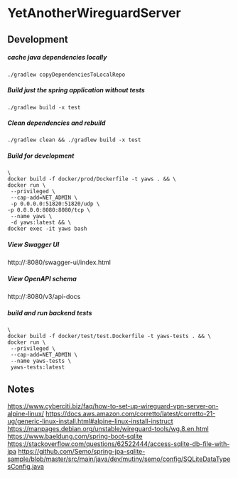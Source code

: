 # YetAnotherWireguardServer

## Development

##### cache java dependencies locally
```shell
./gradlew copyDependenciesToLocalRepo
```


##### Build just the spring application without tests
```shell
./gradlew build -x test
```

##### Clean dependencies and rebuild
```shell
./gradlew clean && ./gradlew build -x test
```

##### Build for development
```shell
\
docker build -f docker/prod/Dockerfile -t yaws . && \
docker run \
 --privileged \
 --cap-add=NET_ADMIN \
 -p 0.0.0.0:51820:51820/udp \
-p 0.0.0.0:8080:8080/tcp \
 --name yaws \
 -d yaws:latest && \
docker exec -it yaws bash
```

##### View Swagger UI
http://<hostname>:8080/swagger-ui/index.html

##### View OpenAPI schema
http://<hostname>:8080/v3/api-docs

##### build and run backend tests
```shell
\
docker build -f docker/test/test.Dockerfile -t yaws-tests . && \
docker run \
 --privileged \
 --cap-add=NET_ADMIN \
 --name yaws-tests \
 yaws-tests:latest 
```

## Notes

https://www.cyberciti.biz/faq/how-to-set-up-wireguard-vpn-server-on-alpine-linux/
https://docs.aws.amazon.com/corretto/latest/corretto-21-ug/generic-linux-install.html#alpine-linux-install-instruct
https://manpages.debian.org/unstable/wireguard-tools/wg.8.en.html
https://www.baeldung.com/spring-boot-sqlite
https://stackoverflow.com/questions/62522444/access-sqlite-db-file-with-jpa
https://github.com/Semo/spring-jpa-sqlite-sample/blob/master/src/main/java/dev/mutiny/semo/config/SQLiteDataTypesConfig.java